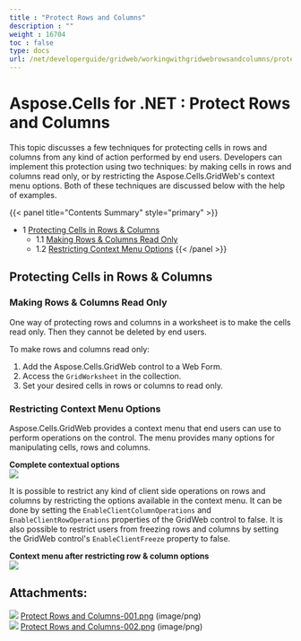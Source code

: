 ```yaml
---
title : "Protect Rows and Columns" 
description : "" 
weight : 16704 
toc : false
type: docs
url: /net/developerguide/gridweb/workingwithgridwebrowsandcolumns/protect+rows+and+columns/
---
```


# Aspose.Cells for .NET : Protect Rows and Columns


This topic discusses a few techniques for protecting cells in rows and columns from any kind of action performed by end users. Developers can implement this protection using two techniques: by making cells in rows and columns read only, or by restricting the Aspose.Cells.GridWeb's context menu options. Both of these techniques are discussed below with the help of examples.

{{< panel title="Contents Summary" style="primary" >}}
*   1 [Protecting Cells in Rows & Columns](#protecting-cells-in-rows-&-columns)
    *   1.1 [Making Rows & Columns Read Only](#making-rows-&-columns-read-only)
    *   1.2 [Restricting Context Menu Options](#restricting-context-menu-options)
{{< /panel >}}
 

## Protecting Cells in Rows & Columns

### Making Rows & Columns Read Only

One way of protecting rows and columns in a worksheet is to make the cells read only. Then they cannot be deleted by end users.

To make rows and columns read only:

1.  Add the Aspose.Cells.GridWeb control to a Web Form.
2.  Access the `GridWorksheet` in the collection.
3.  Set your desired cells in rows or columns to read only.

### Restricting Context Menu Options

Aspose.Cells.GridWeb provides a context menu that end users can use to perform operations on the control. The menu provides many options for manipulating cells, rows and columns.

**Complete contextual options**  
![](https://docs2.aspose.com/cells/net/attachments/5013770/5115401.png)

It is possible to restrict any kind of client side operations on rows and columns by restricting the options available in the context menu. It can be done by setting the `EnableClientColumnOperations` and `EnableClientRowOperations` properties of the GridWeb control to false. It is also possible to restrict users from freezing rows and columns by setting the GridWeb control's `EnableClientFreeze` property to false.

**Context menu after restricting row & column options**  
![](https://docs2.aspose.com/cells/net/attachments/5013770/5115404.png)

## Attachments:

![](https://docs2.aspose.com/cells/net/images/icons/bullet_blue.gif) [Protect Rows and Columns-001.png](https://docs2.aspose.com/cells/net/attachments/5013770/5115401.png) (image/png)  
![](https://docs2.aspose.com/cells/net/images/icons/bullet_blue.gif) [Protect Rows and Columns-002.png](https://docs2.aspose.com/cells/net/attachments/5013770/5115404.png) (image/png)  

